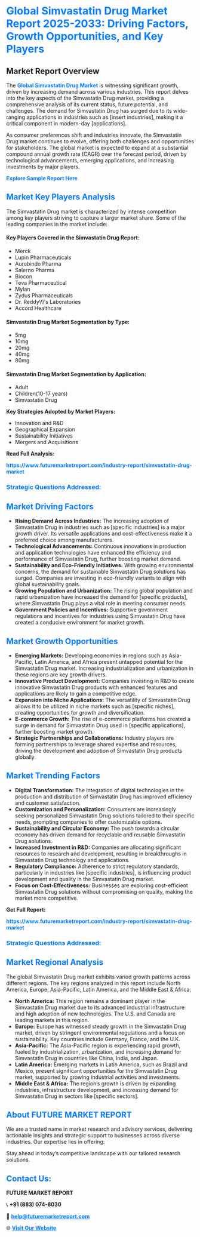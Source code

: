 <h1 style="color: #007BFF;">Global Simvastatin Drug Market Report 2025-2033: Driving Factors, Growth Opportunities, and Key Players</h1>

<section id="overview">
<h2>Market Report Overview</h2>
<p>The <a href="https://www.futuremarketreport.com/industry-report/simvastatin-drug-market" style="color: #007BFF; text-decoration: none;"><strong>Global Simvastatin Drug Market</strong></a> is witnessing significant growth, driven by increasing demand across various industries. This report delves into the key aspects of the Simvastatin Drug market, providing a comprehensive analysis of its current status, future potential, and challenges. The demand for Simvastatin Drug has surged due to its wide-ranging applications in industries such as [insert industries], making it a critical component in modern-day [applications].</p>
<p>As consumer preferences shift and industries innovate, the Simvastatin Drug market continues to evolve, offering both challenges and opportunities for stakeholders. The global market is expected to expand at a substantial compound annual growth rate (CAGR) over the forecast period, driven by technological advancements, emerging applications, and increasing investments by major players.</p>
</section>

<section id="overview">
<p><a href="https://www.futuremarketreport.com/request-sample/reportId=125457" style="color: #007BFF; text-decoration: none;"><strong>Explore Sample Report Here</strong></a></p>
</section>

<section id="key-players">
<h2 style="color: #007BFF;">Market Key Players Analysis</h2>
<p>The Simvastatin Drug market is characterized by intense competition among key players striving to capture a larger market share. Some of the leading companies in the market include:</p>
<h4>Key Players Covered in the Simvastatin Drug Report:</h4>
<ul><li>Merck</li><li>Lupin Pharmaceuticals</li><li>Aurobindo Pharma</li><li>Salerno Pharma</li><li>Biocon</li><li>Teva Pharmaceutical</li><li>Mylan</li><li>Zydus Pharmaceuticals</li><li>Dr. Reddy\\\&#039;s Laboratories</li><li>Accord Healthcare</li></ul>
<h4>Simvastatin Drug Market Segmentation by Type:</h4>
<ul><li>5mg</li><li>10mg</li><li>20mg</li><li>40mg</li><li>80mg</li></ul>

<h4>Simvastatin Drug Market Segmentation by Application:</h4>
<ul><li>Adult</li><li>Children(10-17 years)</li><li>Simvastatin Drug</li></ul>
<p><strong>Key Strategies Adopted by Market Players:</strong></p>
<ul>
<li>Innovation and R&D</li>
<li>Geographical Expansion</li>
<li>Sustainability Initiatives</li>
<li>Mergers and Acquisitions</li>
</ul>
</section>

<section>
<p><strong>Read Full Analysis: </strong></p><a href="https://www.futuremarketreport.com/industry-report/simvastatin-drug-market" style="color: #007BFF; text-decoration: none;"><strong>https://www.futuremarketreport.com/industry-report/simvastatin-drug-market</strong></a>
<h3 style="color: #007BFF;">Strategic Questions Addressed:</h3>
</section>

<section id="driving-factors">
<h2 style="color: #007BFF;">Market Driving Factors</h2>
<ul>
<li><strong>Rising Demand Across Industries:</strong> The increasing adoption of Simvastatin Drug in industries such as [specific industries] is a major growth driver. Its versatile applications and cost-effectiveness make it a preferred choice among manufacturers.</li>
<li><strong>Technological Advancements:</strong> Continuous innovations in production and application technologies have enhanced the efficiency and performance of Simvastatin Drug, further boosting market demand.</li>
<li><strong>Sustainability and Eco-Friendly Initiatives:</strong> With growing environmental concerns, the demand for sustainable Simvastatin Drug solutions has surged. Companies are investing in eco-friendly variants to align with global sustainability goals.</li>
<li><strong>Growing Population and Urbanization:</strong> The rising global population and rapid urbanization have increased the demand for [specific products], where Simvastatin Drug plays a vital role in meeting consumer needs.</li>
<li><strong>Government Policies and Incentives:</strong> Supportive government regulations and incentives for industries using Simvastatin Drug have created a conducive environment for market growth.</li>
</ul>
</section>

<section id="growth-opportunities">
<h2 style="color: #007BFF;">Market Growth Opportunities</h2>
<ul>
<li><strong>Emerging Markets:</strong> Developing economies in regions such as Asia-Pacific, Latin America, and Africa present untapped potential for the Simvastatin Drug market. Increasing industrialization and urbanization in these regions are key growth drivers.</li>
<li><strong>Innovative Product Development:</strong> Companies investing in R&D to create innovative Simvastatin Drug products with enhanced features and applications are likely to gain a competitive edge.</li>
<li><strong>Expansion into Niche Applications:</strong> The versatility of Simvastatin Drug allows it to be utilized in niche markets such as [specific niches], creating opportunities for growth and diversification.</li>
<li><strong>E-commerce Growth:</strong> The rise of e-commerce platforms has created a surge in demand for Simvastatin Drug used in [specific applications], further boosting market growth.</li>
<li><strong>Strategic Partnerships and Collaborations:</strong> Industry players are forming partnerships to leverage shared expertise and resources, driving the development and adoption of Simvastatin Drug products globally.</li>
</ul>
</section>

<section id="trending-factors">
<h2 style="color: #007BFF;">Market Trending Factors</h2>
<ul>
<li><strong>Digital Transformation:</strong> The integration of digital technologies in the production and distribution of Simvastatin Drug has improved efficiency and customer satisfaction.</li>
<li><strong>Customization and Personalization:</strong> Consumers are increasingly seeking personalized Simvastatin Drug solutions tailored to their specific needs, prompting companies to offer customizable options.</li>
<li><strong>Sustainability and Circular Economy:</strong> The push towards a circular economy has driven demand for recyclable and reusable Simvastatin Drug solutions.</li>
<li><strong>Increased Investment in R&D:</strong> Companies are allocating significant resources to research and development, resulting in breakthroughs in Simvastatin Drug technology and applications.</li>
<li><strong>Regulatory Compliance:</strong> Adherence to strict regulatory standards, particularly in industries like [specific industries], is influencing product development and quality in the Simvastatin Drug market.</li>
<li><strong>Focus on Cost-Effectiveness:</strong> Businesses are exploring cost-efficient Simvastatin Drug solutions without compromising on quality, making the market more competitive.</li>
</ul>
</section>

<section>
<p><strong>Get Full Report: </strong></p><a href="https://www.futuremarketreport.com/industry-report/simvastatin-drug-market" style="color: #007BFF; text-decoration: none;"><strong>https://www.futuremarketreport.com/industry-report/simvastatin-drug-market</strong></a>
<h3 style="color: #007BFF;">Strategic Questions Addressed:</h3>
</section>


<section id="regional-analysis">
<h2 style="color: #007BFF;">Market Regional Analysis</h2>
<p>The global Simvastatin Drug market exhibits varied growth patterns across different regions. The key regions analyzed in this report include North America, Europe, Asia-Pacific, Latin America, and the Middle East & Africa:</p>
<ul>
<li><strong>North America:</strong> This region remains a dominant player in the Simvastatin Drug market due to its advanced industrial infrastructure and high adoption of new technologies. The U.S. and Canada are leading markets in this region.</li>
<li><strong>Europe:</strong> Europe has witnessed steady growth in the Simvastatin Drug market, driven by stringent environmental regulations and a focus on sustainability. Key countries include Germany, France, and the U.K.</li>
<li><strong>Asia-Pacific:</strong> The Asia-Pacific region is experiencing rapid growth, fueled by industrialization, urbanization, and increasing demand for Simvastatin Drug in countries like China, India, and Japan.</li>
<li><strong>Latin America:</strong> Emerging markets in Latin America, such as Brazil and Mexico, present significant opportunities for the Simvastatin Drug market, supported by growing industrial activities and investments.</li>
<li><strong>Middle East & Africa:</strong> The region’s growth is driven by expanding industries, infrastructure development, and increasing demand for Simvastatin Drug in sectors like [specific sectors].</li>
</ul>
</section>

<footer>
<h2 style="color: #007BFF;">About FUTURE MARKET REPORT</h2>
<p>We are a trusted name in market research and advisory services, delivering actionable insights and strategic support to businesses across diverse industries. Our expertise lies in offering:</p>

<p>Stay ahead in today’s competitive landscape with our tailored research solutions.</p>

<h2 style="color: #007BFF;">Contact Us:</h2>
<p><strong>FUTURE MARKET REPORT</strong></p>
<p>📞 <strong>+91 (883) 074-8030</strong></p>
<p>📧 <strong><a href="mailto:help@futuremarketreport.com" style="color: #007BFF;">help@futuremarketreport.com</a></strong></p>
<p>🌐 <strong><a href="https://www.futuremarketreport.com/" style="color: #007BFF;">Visit Our Website</a></strong></p>
</footer>